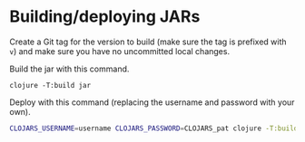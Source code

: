 # Building/deploying JARs

Create a Git tag for the version to build (make sure the tag is prefixed with
`v`) and make sure you have no uncommitted local changes.

Build the jar with this command.

```
clojure -T:build jar
```

Deploy with this command (replacing the username and password with your own).

```sh
CLOJARS_USERNAME=username CLOJARS_PASSWORD=CLOJARS_pat clojure -T:build deploy
```
